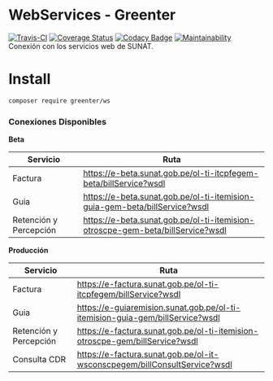 # WebServices - Greenter

[![Travis-CI](https://img.shields.io/travis/giansalex/greenter-ws.svg?label=build&branch=master&style=flat-square)](https://travis-ci.org/giansalex/greenter-ws)
[![Coverage Status](https://img.shields.io/coveralls/giansalex/greenter-ws.svg?label=coveralls&style=flat-square&branch=master)](https://coveralls.io/github/giansalex/greenter-ws?branch=master)
[![Codacy Badge](https://api.codacy.com/project/badge/Grade/64cabd82882a461dbf82bdeb6accbc13)](https://www.codacy.com/app/giansalex/greenter-ws?utm_source=github.com&amp;utm_medium=referral&amp;utm_content=giansalex/greenter-ws&amp;utm_campaign=Badge_Grade)
[![Maintainability](https://api.codeclimate.com/v1/badges/812e64207e72fbbde6e4/maintainability)](https://codeclimate.com/github/giansalex/greenter-ws/maintainability)    
Conexión con los servicios web de SUNAT.

# Install
```bash
composer require greenter/ws
```

### Conexiones Disponibles
**Beta**

| Servicio               | Ruta                                                                            |
|------------------------|---------------------------------------------------------------------------------|
| Factura                | https://e-beta.sunat.gob.pe/ol-ti-itcpfegem-beta/billService?wsdl               |
| Guia                   | https://e-beta.sunat.gob.pe/ol-ti-itemision-guia-gem-beta/billService?wsdl      |
| Retención y Percepción | https://e-beta.sunat.gob.pe/ol-ti-itemision-otroscpe-gem-beta/billService?wsdl  |

**Producción**

| Servicio               | Ruta                                                                            |
|------------------------|---------------------------------------------------------------------------------|
| Factura                | https://e-factura.sunat.gob.pe/ol-ti-itcpfegem/billService?wsdl                 |
| Guia                   | https://e-guiaremision.sunat.gob.pe/ol-ti-itemision-guia-gem/billService?wsdl   |
| Retención y Percepción | https://e-factura.sunat.gob.pe/ol-ti-itemision-otroscpe-gem/billService?wsdl    |
| Consulta CDR           | https://e-factura.sunat.gob.pe/ol-it-wsconscpegem/billConsultService?wsdl       |
